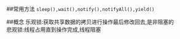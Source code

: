 ##常用方法
`sleep(),wait(),notify(),notifyAll(),yield()`<br/>

##概念
乐观锁:获取共享数据的拷贝进行操作最后修改回去,是非阻塞的<br/>
悲观锁:线程占用直到操作完成,线程阻塞<br/>
